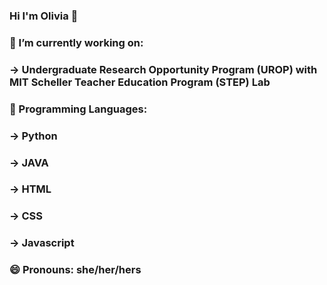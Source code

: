 ### Hi I'm Olivia 👋
### 
### 🔭 I’m currently working on: 
### -> Undergraduate Research Opportunity Program (UROP) with MIT Scheller Teacher Education Program (STEP) Lab
### 
### 🌱 Programming Languages:
### -> Python
### -> JAVA
### -> HTML
### -> CSS
### -> Javascript
### 😄 Pronouns: she/her/hers 

<!--
**Livy456/LIvy456** is a ✨ _special_ ✨ repository because its `README.md` (this file) appears on your GitHub profile.

Here are some ideas to get you started:

- 🔭 I’m currently working on ...
- 🌱 I’m currently learning ...
- 👯 I’m looking to collaborate on ...
- 🤔 I’m looking for help with ...
- 💬 Ask me about ...
- 📫 How to reach me: ...
- 😄 Pronouns: ...
- ⚡ Fun fact: ...
-->
